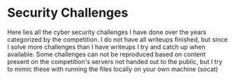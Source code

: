 # Security Challenges
Here lies all the cyber security challenges I have done over the years categorized by the competition. I do not have all writeups finished, but since I solve more challenges than I have writeups I try and catch up when available. Some challenges can not be reproduced based on content present on the competition's servers not handed out to the public, but I try to mimic these with running the files locally on your own machine (socat)
